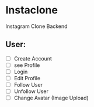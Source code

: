 # Instaclone

Instagram Clone Backend

## User:

- [ ] Create Account
- [ ] see Profile
- [ ] Login
- [ ] Edit Profile
- [ ] Follow User
- [ ] Unfollow User
- [ ] Change Avatar (Image Upload)